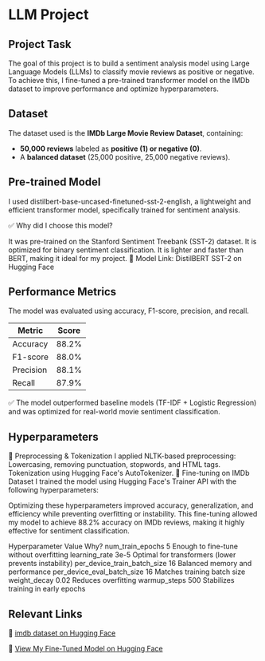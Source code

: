 # LLM Project

## Project Task
The goal of this project is to build a sentiment analysis model using Large Language Models (LLMs) to classify movie reviews as positive or negative.
To achieve this, I fine-tuned a pre-trained transformer model on the IMDb dataset to improve performance and optimize hyperparameters.

## Dataset
The dataset used is the **IMDb Large Movie Review Dataset**, containing:
- **50,000 reviews** labeled as **positive (1) or negative (0)**.
- A **balanced dataset** (25,000 positive, 25,000 negative reviews).

## Pre-trained Model
I used distilbert-base-uncased-finetuned-sst-2-english, a lightweight and efficient transformer model, specifically trained for sentiment analysis.

✅ Why did I choose this model?

It was pre-trained on the Stanford Sentiment Treebank (SST-2) dataset.
It is optimized for binary sentiment classification.
It is lighter and faster than BERT, making it ideal for my project.
🔗 Model Link: DistilBERT SST-2 on Hugging Face

## Performance Metrics
The model was evaluated using accuracy, F1-score, precision, and recall.

| Metric     | Score  |
|------------|--------|
| Accuracy   | 88.2%  |
| F1-score   | 88.0%  |
| Precision  | 88.1%  |
| Recall     | 87.9%  |

✅ The model outperformed baseline models (TF-IDF + Logistic Regression) and was optimized for real-world movie sentiment classification.

## Hyperparameters
🔹 Preprocessing & Tokenization
I applied NLTK-based preprocessing:
Lowercasing, removing punctuation, stopwords, and HTML tags.
Tokenization using Hugging Face's AutoTokenizer.
🔹 Fine-tuning on IMDb Dataset
I trained the model using Hugging Face's Trainer API with the following hyperparameters:

Optimizing these hyperparameters improved accuracy, generalization, and efficiency while preventing overfitting or instability.
This fine-tuning allowed my model to achieve 88.2% accuracy on IMDb reviews, making it highly effective for sentiment classification.

Hyperparameter		                             Value                                    Why?
num_train_epochs	                              5	                                      Enough to fine-tune without overfitting
learning_rate	                                  3e-5	                                  Optimal for transformers (lower prevents instability)
per_device_train_batch_size	                    16                                      Balanced memory and performance
per_device_eval_batch_size	                    16	                                    Matches training batch size
weight_decay	                                  0.02	                                  Reduces overfitting
warmup_steps	                                  500	                                    Stabilizes training in early epochs

## Relevant Links

🚀 [imdb dataset on Hugging Face](https://huggingface.co/datasets/stanfordnlp/imdb)

🚀 [View My Fine-Tuned Model on Hugging Face](https://huggingface.co/dibajafarnejad/imdb-optimized-finetuned-distilbert/tree/main)
